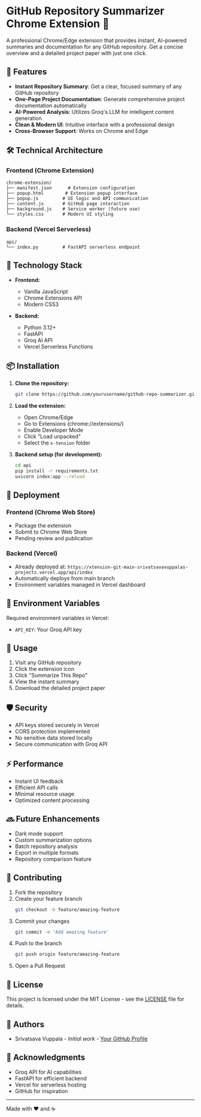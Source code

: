 # GitHub Repository Summarizer Chrome Extension 🚀

A professional Chrome/Edge extension that provides instant, AI-powered summaries and documentation for any GitHub repository. Get a concise overview and a detailed project paper with just one click.

## 🌟 Features

- **Instant Repository Summary**: Get a clear, focused summary of any GitHub repository
- **One-Page Project Documentation**: Generate comprehensive project documentation automatically
- **AI-Powered Analysis**: Utilizes Groq's LLM for intelligent content generation
- **Clean & Modern UI**: Intuitive interface with a professional design
- **Cross-Browser Support**: Works on Chrome and Edge

## 🛠️ Technical Architecture

### Frontend (Chrome Extension)
```
chrome-extension/
├── manifest.json      # Extension configuration
├── popup.html        # Extension popup interface
├── popup.js         # UI logic and API communication
├── content.js       # GitHub page interaction
├── background.js    # Service worker (future use)
└── styles.css       # Modern UI styling
```

### Backend (Vercel Serverless)
```
api/
└── index.py         # FastAPI serverless endpoint
```

## 🔧 Technology Stack

- **Frontend:**
  - Vanilla JavaScript
  - Chrome Extensions API
  - Modern CSS3

- **Backend:**
  - Python 3.12+
  - FastAPI
  - Groq AI API
  - Vercel Serverless Functions

## 📦 Installation

1. **Clone the repository:**
   ```bash
   git clone https://github.com/yourusername/github-repo-summarizer.git
   ```

2. **Load the extension:**
   - Open Chrome/Edge
   - Go to Extensions (chrome://extensions/)
   - Enable Developer Mode
   - Click "Load unpacked"
   - Select the `x-tension` folder

3. **Backend setup (for development):**
   ```bash
   cd api
   pip install -r requirements.txt
   uvicorn index:app --reload
   ```

## 🚀 Deployment

### Frontend (Chrome Web Store)
- Package the extension
- Submit to Chrome Web Store
- Pending review and publication

### Backend (Vercel)
- Already deployed at: `https://xtension-git-main-srivatsavavuppalas-projects.vercel.app/api/index`
- Automatically deploys from main branch
- Environment variables managed in Vercel dashboard

## 🔑 Environment Variables

Required environment variables in Vercel:
- `API_KEY`: Your Groq API key

## 🎯 Usage

1. Visit any GitHub repository
2. Click the extension icon
3. Click "Summarize This Repo"
4. View the instant summary
5. Download the detailed project paper

## 🛡️ Security

- API keys stored securely in Vercel
- CORS protection implemented
- No sensitive data stored locally
- Secure communication with Groq API

## ⚡ Performance

- Instant UI feedback
- Efficient API calls
- Minimal resource usage
- Optimized content processing

## 🔜 Future Enhancements

- Dark mode support
- Custom summarization options
- Batch repository analysis
- Export in multiple formats
- Repository comparison feature

## 🤝 Contributing

1. Fork the repository
2. Create your feature branch
   ```bash
   git checkout -b feature/amazing-feature
   ```
3. Commit your changes
   ```bash
   git commit -m 'Add amazing feature'
   ```
4. Push to the branch
   ```bash
   git push origin feature/amazing-feature
   ```
5. Open a Pull Request

## 📝 License

This project is licensed under the MIT License - see the [LICENSE](LICENSE) file for details.

## 👥 Authors

- Srivatsava Vuppala - *Initial work* - [Your GitHub Profile](https://github.com/srivatsavavuppala)

## 🙏 Acknowledgments

- Groq API for AI capabilities
- FastAPI for efficient backend
- Vercel for serverless hosting
- GitHub for inspiration

---

Made with ❤️ and ☕
